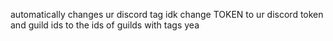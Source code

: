 automatically changes ur discord tag idk change TOKEN to ur discord token and guild ids to the ids of guilds with tags yea
